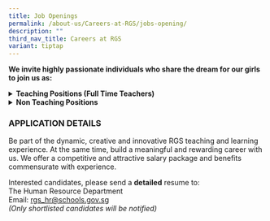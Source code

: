 ```yaml
---
title: Job Openings
permalink: /about-us/Careers-at-RGS/jobs-opening/
description: ""
third_nav_title: Careers at RGS
variant: tiptap
---
```

<p><strong>We invite highly passionate individuals who share the dream for our girls to join us as:</strong>
<br>
</p>
<div data-type="detailGroup" class="isomer-accordion-group isomer-accordion isomer-accordion-white">
<details class="isomer-details">
<summary><strong>Teaching Positions (Full Time Teachers)</strong>
</summary>
<div data-type="detailsContent" class="isomer-details-content">
<p></p>
<p>Be part of a team that learns and grows together, designs forward-looking
curriculum, and boldly explores approaches for nurturing high-ability learners.</p>
<p></p>
<p>Join us, for a unique opportunity to hone the craft of teaching and to
be part of a school environment that values and promotes professional learning.
Our students are creative, self-disciplined and motivated, and we invite
you to join us in nurturing them <strong>thinkers</strong>, <strong>leaders</strong>&nbsp;and <strong>pioneers</strong> of
the future..
<br>
</p>
<h3><strong>Full-Time Teachers</strong></h3>
<table style="minWidth: 50px">
<colgroup>
<col>
<col>
</colgroup>
<tbody>
<tr>
<td rowspan="1" colspan="1">
<p><strong>S/N</strong>
</p>
</td>
<td rowspan="1" colspan="1">
<p><strong>Subject Main</strong>
</p>
</td>
</tr>
<tr>
<td rowspan="1" colspan="1">
<p>1</p>
</td>
<td rowspan="1" colspan="1">
<p>Art</p>
</td>
</tr>
<tr>
<td rowspan="1" colspan="1">
<p>2.</p>
</td>
<td rowspan="1" colspan="1">
<p>Chemistry</p>
</td>
</tr>
<tr>
<td rowspan="1" colspan="1">
<p>3.</p>
</td>
<td rowspan="1" colspan="1">
<p>English Language &amp; Literature</p>
</td>
</tr>
<tr>
<td rowspan="1" colspan="1">
<p>4.</p>
</td>
<td rowspan="1" colspan="1">
<p>Geography</p>
</td>
</tr>
<tr>
<td rowspan="1" colspan="1">
<p>5.</p>
</td>
<td rowspan="1" colspan="1">
<p>History</p>
</td>
</tr>
<tr>
<td rowspan="1" colspan="1">
<p>6.</p>
</td>
<td rowspan="1" colspan="1">
<p>Higher Chinese Language</p>
</td>
</tr>
<tr>
<td rowspan="1" colspan="1">
<p>7.</p>
</td>
<td rowspan="1" colspan="1">
<p>Higher Malay Language</p>
</td>
</tr>
<tr>
<td rowspan="1" colspan="1">
<p>8.</p>
</td>
<td rowspan="1" colspan="1">
<p>Mathematics</p>
</td>
</tr>
<tr>
<td rowspan="1" colspan="1">
<p>9.</p>
</td>
<td rowspan="1" colspan="1">
<p>Physics</p>
</td>
</tr>
<tr>
<td rowspan="1" colspan="1">
<p>10.</p>
</td>
<td rowspan="1" colspan="1">
<p>Physical Education</p>
</td>
</tr>
</tbody>
</table>
<p></p>
<p></p>
<p><strong>We are looking for candidates with the following attributes:</strong>
</p>
<ul data-tight="true" class="tight">
<li>
<p>Believes first of all in nurturing the child as a whole person, and who
have a strong belief in every student’s ability and motivation to learn.</p>
</li>
<li>
<p>Possesses at least a Bachelor's Degree from a recognized university with
relevant teaching subject(s)</p>
</li>
<li>
<p>A Post-Graduate Diploma in Education (PGDE) is preferred</p>
</li>
<li>
<p>Possesses deep knowledge of their subject discipline and an openness to
explore connections across disciplines.&nbsp; Our curriculum is developed
in a constructive context that encourages students to make connections
across the disciplines.</p>
</li>
<li>
<p>Believes the teacher is a model, mentor, and coach in the creation of
a learning environment that challenges students in learning, inquiry and
leadership; and</p>
</li>
<li>
<p>Is able to work well, whether in a team or individual setting</p>
</li>
<li>
<p>Be part of the dynamic, creative and innovative RGS teaching and learning
experience. At the same time, build a meaningful and rewarding career with
us. We offer a competitive and attractive salary package and benefits commensurate
with experience</p>
</li>
</ul>
</div>
</details>
</div>
<div data-type="detailGroup" class="isomer-accordion-group isomer-accordion isomer-accordion-white">
<details class="isomer-details">
<summary><strong>Non Teaching Positions</strong>
</summary>
<div data-type="detailsContent" class="isomer-details-content">
<p></p>
<h4><strong>1. Executive, Finance</strong></h4>
<p>Join our Finance team and play a key role in managing accounts receivables,
fixed assets, GST reporting, and procurement operations.</p>
<p></p>
<p><strong>Key Responsibilities</strong>
</p>
<ul data-tight="true" class="tight">
<li>
<p>Prepare and issue invoices, credit notes, receipts, and perform counter
collections.</p>
</li>
<li>
<p>Track collections, resolve overdue fees, and monitor AR aging.</p>
</li>
<li>
<p>Process GIRO collections and Edusave deductions via iBens for enrichment
programmes.</p>
</li>
<li>
<p>Update bank transactions and monitor MOE grant receipts.</p>
</li>
<li>
<p>Issue tax-deductible receipts (TDRs) for ECF-approved donations via TEDAS.</p>
</li>
<li>
<p>Prepare monthly balance sheet reconciliation schedules.</p>
</li>
<li>
<p>Ensure compliance with financial SOPs and internal controls.</p>
</li>
<li>
<p>Fixed Assets Management</p>
</li>
<li>
<p>Maintain and update fixed asset records, including tagging and depreciation.</p>
</li>
<li>
<p>Track physical asset movement and perform annual fixed assets count.</p>
</li>
<li>
<p>Manage journal entries related to capital grants and deferred capital
accounts.</p>
</li>
<li>
<p>Prepare accurate and timely quarterly GST submissions to IRAS.</p>
</li>
<li>
<p>Procurement Support</p>
</li>
<li>
<p>Assist with day-to-day procurement operations and ensure compliance with
IM Procurement guidelines.</p>
</li>
<li>
<p>Review procurement policies and processes to enhance efficiency and cost-effectiveness.</p>
</li>
<li>
<p>Identify opportunities for cost savings through economies of scale.</p>
<p>&nbsp;</p>
</li>
</ul>
<p><strong>Requirements:</strong>
</p>
<ul data-tight="true" class="tight">
<li>
<p>Degree in Accountancy</p>
</li>
<li>
<p>Fresh graduates are welcome to apply!</p>
</li>
<li>
<p>Hand-on experience with SAP Business One accounting system would be advantageous</p>
</li>
<li>
<p>Strong attention to detail, interpersonal skills and good communication
skills</p>
</li>
<li>
<p>Proficiency in Microsoft Office (Word, Excel, PowerPoint).</p>
</li>
<li>
<p>Relevant experience in AR or fixed assets management preferred</p>
</li>
</ul>
<p></p>
<h4><strong>2. School Counsellor</strong></h4>
<p>You will report to the Head, Guidance Services, in the following areas:</p>
<p></p>
<ol data-tight="true" class="tight">
<li>
<p>Establish, implement, and evaluate the school counselling and guidance
programme which involves</p>
</li>
</ol>
<ul data-tight="true" class="tight">
<li>
<p>Design and deliver developmentally appropriate initiatives that promote
students’ social, emotional, and mental well-being.</p>
</li>
<li>
<p>Implement strategies for early identification and intervention of students
with emotional, behavioural, or mental health concerns.</p>
</li>
<li>
<p>Develop and refine a tiered referral and support system that ensures timely
and effective care.</p>
</li>
<li>
<p>Maintain accurate and professional documentation of counselling sessions
and provide periodic reports to school management on counselling trends
and student needs.</p>
</li>
<li>
<p>Contribute expertise in child and adolescent development to the design,
delivery, and evaluation of the school’s guidance curriculum and well-being
programmes.</p>
</li>
<li>
<p>Plan and conduct training sessions for staff and parents on counselling-related
topics and emerging youth issues.</p>
</li>
<li>
<p>Build and sustain partnerships with external agencies, mental health professionals,
and community services to support referrals and multidisciplinary care.</p>
<p></p>
</li>
</ul>
<p>2. Provide socio-emotional counselling and consultation support:</p>
<ul data-tight="true" class="tight">
<li>
<p>Offer direct counselling (individual and group) to students facing emotional,
social, behavioural, or mental health challenges.</p>
</li>
<li>
<p>Collaborate with key school personnel through structured case management
discussions to ensure coordinated and holistic care for students.</p>
</li>
<li>
<p>Engage parents/guardians in the counselling process and conduct home visits
where appropriate.</p>
</li>
<li>
<p>Refer students and families to relevant community or specialist services
as needed.</p>
</li>
</ul>
<p></p>
<p>3. Support school staff in student well-being, behavioural management,
and crisis intervention:</p>
<ul data-tight="true" class="tight">
<li>
<p>Advise and support teachers on managing students with socio-emotional
or behavioural needs, including input on student development, classroom
interventions, and support strategies.</p>
</li>
<li>
<p>Provide crisis intervention and support to students experiencing acute
emotional distress or risk situations.</p>
</li>
<li>
<p>Support the school’s crisis management processes and contribute to the
post-crisis recovery plan.</p>
<p></p>
</li>
</ul>
<p><strong>Requirements</strong>
</p>
<ul data-tight="true" class="tight">
<li>
<p>Relevant Postgraduate qualification in counselling, psychology, social
work or equivalent</p>
</li>
<li>
<p>Minimum 3 years of working experience in counselling, preferably with
children or adolescents in an educational or youth-related setting.</p>
</li>
<li>
<p>Possess an open mind, flexibility and cultural sensitivity</p>
</li>
<li>
<p>Excellent interpersonal, communication and networking skills</p>
</li>
<li>
<p>Strong collaborative and time management skills</p>
</li>
<li>
<p>Ability to design and implement systems and structures</p>
</li>
<li>
<p>Experience in developing digital content (e.g. videos, infographics, online
toolkits) for youth education in mental health and well-being would be
an advantage.</p>
</li>
</ul>
<p></p>
<p>Closing date: 30 May 2025</p>
<p>(We regret only shortlisted candidates will be notified)</p>
<p></p>
<h4><strong>3. CCA Flexi Adjunct Teachers</strong></h4>
<p>Teachers-in-charge of co-curricular activities (CCA) play an important
role in managing the CCA in a school. Your main responsibilities as a CCA
teacher are:</p>
<p></p>
<ul data-tight="true" class="tight">
<li>
<p>To collaborate with other teachers IC of CCA and the coach/ instructor
in delivery of the CCA Programme to achieve CCA objectives</p>
</li>
<li>
<p>To monitor students’ participation</p>
</li>
<li>
<p>To assist in coordinating CCA resources for effective CCA delivery and
ensure that CCA attendance are submitted on time and with accuracy&nbsp;</p>
</li>
</ul>
<p></p>
<p><strong>Requirements</strong>
</p>
<ul data-tight="true" class="tight">
<li>
<p>Good team player with strong communication and interpersonal skills</p>
</li>
<li>
<p>Able to commit to up to 1 academic year</p>
</li>
<li>
<p>Prior teaching experience or experience working on youth programmes is
an advantage</p>
</li>
<li>
<p>Registered with MOE as FAJT</p>
</li>
</ul>
</div>
</details>
</div>
<h3><strong>APPLICATION DETAILS</strong></h3>
<p>Be part of the dynamic, creative and innovative RGS teaching and learning
experience. At the same time, build a meaningful and rewarding career with
us. We offer a competitive and attractive salary package and benefits commensurate
with experience.</p>
<p>Interested candidates, please send a <strong>detailed</strong> resume to:
<br>The Human Resource Department
<br>Email:&nbsp;<a href="mailto:rgs_hr@schools.gov.sg" rel="noopener noreferrer nofollow" target="_blank">rgs_hr@schools.gov.sg</a> 
<br><em>(Only shortlisted candidates will be notified)</em>
</p>